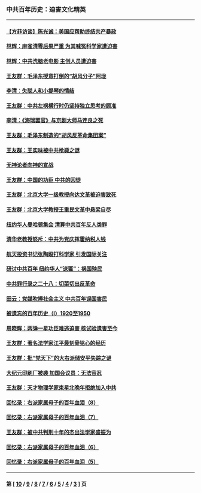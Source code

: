 ### 中共百年历史：迫害文化精英
---
#### [【方菲访谈】陈光诚：美国应帮助终结共产暴政](../../pages/nf1176111/n13759521.md?08240430) 
#### [林辉：麻雀清零后果严重 为其喊冤科学家遭迫害](../../pages/nf1176111/n13746900.md?08240430) 
#### [林辉：中共洗脑老电影 主创人员遭迫害](../../pages/nf1176111/n13699437.md?08240430) 
#### [王友群：毛泽东授意打倒的“胡风分子”阿垅](../../pages/nf1176111/n13592541.md?08240430) 
#### [李清：失聪人和小提琴的情结](../../pages/nf1176111/n13459280.md?08240430) 
#### [王友群：中共左祸横行时仍坚持独立思考的顾准](../../pages/nf1176111/n13444722.md?08240430) 
#### [李清：《海瑞罢官》与京剧大师马连良之死](../../pages/nf1176111/n13412316.md?08240430) 
#### [王友群：毛泽东制造的“胡风反革命集团案”](../../pages/nf1176111/n13324909.md?08240430) 
#### [王友群：王实味被中共枪毙之谜](../../pages/nf1176111/n13307502.md?08240430) 
#### [无神论者向神的宣战](../../pages/nf1176111/n13281535.md?08240430) 
#### [王友群：中国的功臣 中共的囚徒](../../pages/nf1176111/n13291790.md?08240430) 
#### [王友群：北京大学一级教授向达文革被迫害致死](../../pages/nf1176111/n13150966.md?08240430) 
#### [王友群：北京大学教授王重民文革中悬梁自尽](../../pages/nf1176111/n13084645.md?08240430) 
#### [纽约华人曼哈顿集会 清算中共百年反人类罪](../../pages/nf1176111/n13084157.md?08240430) 
#### [清华老教授怒斥：中共为党庆挥霍纳税人钱](../../pages/nf1176111/n13071430.md?08240430) 
#### [航天投资书记张陶殴打科学家 引发国际关注](../../pages/nf1176111/n13069132.md?08240430) 
#### [研讨中共百年 纽约华人“送匾”：祸国殃民](../../pages/nf1176111/n13057367.md?08240430) 
#### [中共罪行录之二十八：切菜切出反革命](../../pages/nf1176111/n13030600.md?08240430) 
#### [田云：党媒吹捧社会主义 中共百年误国害民](../../pages/nf1176111/n13006682.md?08240430) 
#### [被遗忘的百年历史（I）1920至1950](../../pages/nf1176111/n12986411.md?08240430) 
#### [周晓辉：两弹一星功臣难逃迫害 核试验遗害至今](../../pages/nf1176111/n12974997.md?08240430) 
#### [王友群：著名法学家江平最刻骨铭心的经历](../../pages/nf1176111/n12970787.md?08240430) 
#### [王友群：批“党天下”的大右派储安平失踪之谜](../../pages/nf1176111/n12954229.md?08240430) 
#### [大纪元印刷厂被袭 加国会议员：无法容忍](../../pages/nf1176111/n12883028.md?08240430) 
#### [王友群：天才物理学家束星北晚年拒绝加入中共](../../pages/nf1176111/n12792913.md?08240430) 
#### [回忆录：右派家属母子的百年血泪（8）](../../pages/nf1176111/n12706196.md?08240430) 
#### [回忆录：右派家属母子的百年血泪（7）](../../pages/nf1176111/n12706191.md?08240430) 
#### [王友群：被中共判刑十年的杰出法学家盛振为](../../pages/nf1176111/n12706141.md?08240430) 
#### [回忆录：右派家属母子的百年血泪（6）](../../pages/nf1176111/n12698863.md?08240430) 
#### [回忆录：右派家属母子的百年血泪（5）](../../pages/nf1176111/n12692515.md?08240430) 

---
#### 第 [ [10](./10.md?08240430) / [9](./9.md?08240430) / [8](./8.md?08240430) / [7](./7.md?08240430) / [6](./6.md?08240430) / [5](./5.md?08240430) / [4](./4.md?08240430) / [3](./3.md?08240430) ] 页
